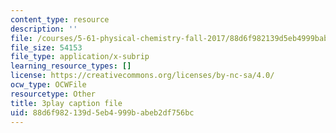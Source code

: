 ```yaml
---
content_type: resource
description: ''
file: /courses/5-61-physical-chemistry-fall-2017/88d6f982139d5eb4999babeb2df756bc_YKfoSx16mXk.vtt
file_size: 54153
file_type: application/x-subrip
learning_resource_types: []
license: https://creativecommons.org/licenses/by-nc-sa/4.0/
ocw_type: OCWFile
resourcetype: Other
title: 3play caption file
uid: 88d6f982-139d-5eb4-999b-abeb2df756bc
---
```

